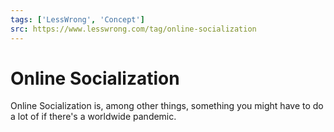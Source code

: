 ```yaml
---
tags: ['LessWrong', 'Concept']
src: https://www.lesswrong.com/tag/online-socialization
---
```


# Online Socialization
Online Socialization is, among other things, something you might have to do a lot of if there's a worldwide pandemic.

